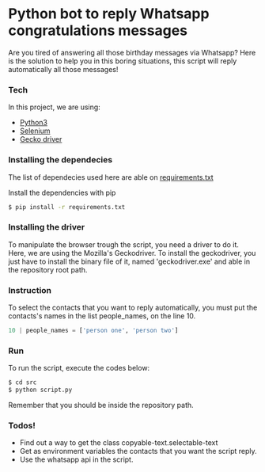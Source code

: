 # Python bot to reply Whatsapp congratulations messages 

Are you tired of answering all those birthday messages via Whatsapp? Here is the solution to help you in this boring situations, this script will reply automatically all those messages!

### Tech

In this project, we are using:

* [Python3](https://www.python.org/)
* [Selenium](https://www.selenium.dev/)
* [Gecko driver](https://github.com/mozilla/geckodriver)


### Installing the dependecies

The list of dependecies used here are able on [requirements.txt](https://github.com/eduardodiasm/python-bot-for-whatsapp-congratulations/blob/master/requirements.txt)

Install the dependencies with pip

```sh
$ pip install -r requirements.txt 
```

### Installing the driver

To manipulate the browser trough the script, you need a driver to do it. Here, we are using the Mozilla's Geckodriver. To install the geckodriver, you just have to install the binary file of it, named 'geckodriver.exe' and able in the repository root path.

### Instruction
To select the contacts that you want to reply automatically, you must put the contacts's names in the list people_names, on the line 10.
```python
10 | people_names = ['person one', 'person two']
```
### Run

To run the script, execute the codes below:
```sh
$ cd src
$ python script.py
```

Remember that you should be inside the repository path.


### Todos!

  - Find out a way to get the class copyable-text.selectable-text
  - Get as environment variables the contacts that you want the script reply.
  - Use the whatsapp api in the script.
